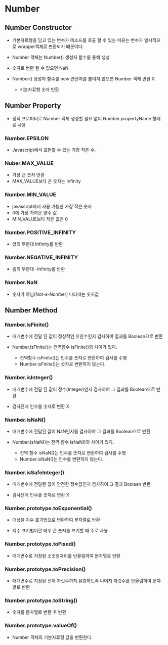 # Number
## Number Constructor

* 기본자료형을 담고 있는 변수가 메소드를 호출 할 수 있는 이유는 변수가 일시적으로 wrapper객체로 변환되기 떄문이다.

* Number 객체는 Number() 생성자 함수를 통해 생성

* 숫자로 변환 될 수 없으면 NaN

* Number() 생성자 함수를 new 연산자를 붙이지 않으면 Number 객체 반환 X
	* 기본자료형 숫자 반환

## Number Property

* 정적 프로퍼티로 Number 객체 생성할 필요 없이 Number.propertyName 형태로 사용

### Number.EPSILON

* Javascript에서 표현할 수 있는 가장 작은 수.

### Nuber.MAX_VALUE

* 가장 큰 숫자 반환
* MAX_VALUE보다 큰 숫자는 Infinity


### Number.MIN_VALUE

* javascript에서 사용 가능한 가장 작은 숫자
* 0에 가장 가까운 양수 값
* MIN_VALUE보다 작은 값은 0


### Number.POSITIVE_INFINITY

* 양의 무한대 Infinity를 반환

### Number.NEGATIVE_INFINITY

* 음의 무한대 -Infinity를 반환

### Number.NaN

* 숫자가 아님(Not-a-Number) 나타내는 숫자값


## Number Method

### Number.isFinite()

* 매개변수에 전달 된 값이 정상적인 유한수인지 검사하여 결과를 Boolean으로 반환

* Number.isFinite()는 전역함수 isFinite()와 차이가 있다.

	* 전역함수 isFinite()는 인수를 숫자로 변환하여 검사를 수행
	* Number.isFinite()는 숫자로 변환하지 않는다.

### Number.isInteger()

* 매개변수에 전달 된 값이 정수(Integer)인지 검사하여 그 결과를 Boolean으로 반환

* 검사전에 인수를 숫자로 변환 X

### Number.isNaN()

* 매개변수에 전달된 값이 NaN인지를 검사하여 그 결과를 Boolean으로 반환

* Number.isNaN()는 전역 함수 isNaN()와 차이가 있다. 
	* 전역 함수 isNaN()는 인수를 숫자로 변환하여 검사를 수행
	* Number.isNaN()는 인수를 변환하지 않는다. 
	

### Number.isSafeInteger()

* 매개변수에 전달된 값이 안전한 정수값인지 검사하여 그 결과 Boolean 반환

* 검사전에 인수를 숫자로 변환 X



### Number.prototype.toExponential()

* 대상을 지수 표기법으로 변환하여 문자열로 반환

* 지수 표기법이란 매우 큰 숫자를 표기할 때 주로 사용


### Number.prototype.toFixed()

* 매개변수로 지정된 소숫점자리를 반올림하여 문자열로 반환


### Number.prototype.toPrecision()

* 매개변수로 지정된 전체 자릿수까지 유효하도록 나머지 자릿수를 반올림하여 문자열로 반환

### Number.prototype.toString()

* 숫자를 문자열로 변환 후 반환

### Number.prototype.valueOf()

* Number 객체의 기본자료형 값을 반환한다.